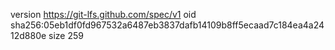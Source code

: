 version https://git-lfs.github.com/spec/v1
oid sha256:05eb1df0fd967532a6487eb3837dafb14109b8ff5ecaad7c184ea4a2412d880e
size 259

